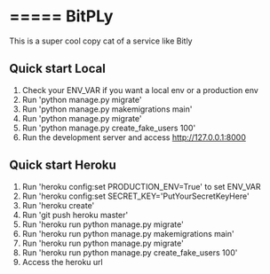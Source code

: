 =====
BitPLy
=====

This is a super cool copy cat of a service like Bitly

Quick start Local
-----------

1. Check your ENV_VAR if you want a local env or a production env
2. Run 'python manage.py migrate'
3. Run 'python manage.py makemigrations main'
4. Run 'python manage.py migrate'
5. Run 'python manage.py create_fake_users 100'
6. Run the development server and access http://127.0.0.1:8000

Quick start Heroku
-----------
1. Run 'heroku config:set PRODUCTION_ENV=True' to set ENV_VAR
2. Run 'heroku config:set SECRET_KEY='PutYourSecretKeyHere'
3. Run 'heroku create'
4. Run 'git push heroku master'
5. Run 'heroku run python manage.py migrate'
6. Run 'heroku run python manage.py makemigrations main'
7. Run 'heroku run python manage.py migrate'
8. Run 'heroku run python manage.py create_fake_users 100'
9. Access the heroku url
